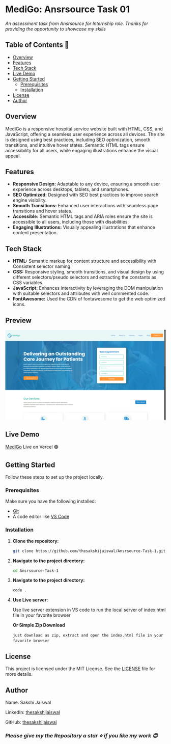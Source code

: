 # MediGo: Ansrsource Task 01

<em> An assessment task from Ansrsource for Internship role. Thanks for providing the opportunity to showcase my skills </em>

## Table of Contents 🧾

- [Overview](#overview)
- [Features](#features)
- [Tech Stack](#tech-stack)
- [Live Demo](#live-demo)
- [Getting Started](#getting-started)
  - [Prerequisites](#prerequisites)
  - [Installation](#installation)
- [License](#license)
- [Author](#author)

## Overview

MediGo is a responsive hospital service website built with HTML, CSS, and JavaScript, offering a seamless user experience across all devices. The site is designed using best practices, including SEO optimization, smooth transitions, and intuitive hover states. Semantic HTML tags ensure accessibility for all users, while engaging illustrations enhance the visual appeal.

## Features

- **Responsive Design:** Adaptable to any device, ensuring a smooth user experience across desktops, tablets, and smartphones.
- **SEO Optimized:** Designed with SEO best practices to improve search engine visibility.
- **Smooth Transitions:** Enhanced user interactions with seamless page transitions and hover states.
- **Accessible:** Semantic HTML tags and ARIA roles ensure the site is accessible to all users, including those with disabilities.
- **Engaging Illustrations:** Visually appealing illustrations that enhance content presentation.

## Tech Stack

- **HTML:** Semantic markup for content structure and accessibility with Consistent selector naming.
- **CSS:** Responsive styling, smooth transitions, and visual design by using different selectors/pseudo selectors and extracting the constants as CSS variables.
- **JavaScript:** Enhances interactivity by leveraging the DOM manipulation with suitable selectors and attributes with well commented code.
- **FontAwesome:** Used the CDN of fontawesome to get the web optimized icons.

## Preview

![Preview Screenshot](./assets/Preview.png)

## Live Demo

[MediGo](https://medigo-by-me.vercel.app) Live on Vercel 🟢

## Getting Started

Follow these steps to set up the project locally.

### Prerequisites

Make sure you have the following installed:

- [Git](https://git-scm.com/)
- A code editor like [VS Code](https://code.visualstudio.com/)

### Installation

1. **Clone the repository:**

   ```bash
   git clone https://github.com/thesakshijaiswal/Ansrsource-Task-1.git
   ```

2. **Navigate to the project directory:**

   ```bash
   cd Ansrsource-Task-1
   ```

3. **Navigate to the project directory:**

   ```bash
   code .
   ```

4. **Use Live server:**

   Use live server extension in VS code to run the local server of index.html file in your favorite browser

   **Or Simple Zip Download**

   `just download as zip, extract and open the index.html file in your favorite browser`

## License

This project is licensed under the MIT License. See the [LICENSE](LICENSE) file for more details.

## Author

Name: Sakshi Jaiswal

LinkedIn: [thesakshijaiswal](https://www.linkedin.com/in/thesakshijaiswal)

GitHub: [thesakshijaiswal](https://github.com/thesakshijaiswal)

### _Please give my the Repository a star ⭐ if you like my work 😊_

